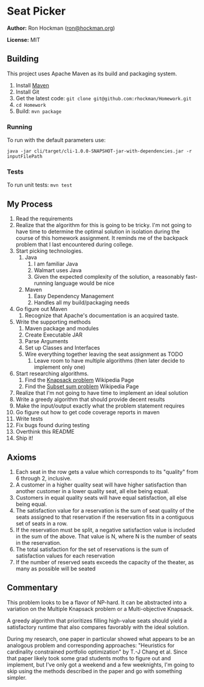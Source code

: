 # Seat Picker

**Author:** Ron Hockman (ron@hockman.org)

**License:** MIT

## Building
This project uses Apache Maven as its build and packaging system.

1. Install [Maven](https://maven.apache.org/install.html)
1. Install Git
1. Get the latest code: `git clone git@github.com:rhockman/Homework.git`
1. `cd Homework` 
1. Build: `mvn package`

### Running

To run with the default parameters use:

`java -jar cli/target/cli-1.0.0-SNAPSHOT-jar-with-dependencies.jar -r inputFilePath`

### Tests

To run unit tests: `mvn test`

## My Process


1. Read the requirements
1. Realize that the algorithm for this is going to be tricky. I'm not going to have time to determine the optimal solution in isolation during the course of this homework assignment.  It reminds me of the backpack problem that I last encountered during college.
1. Start picking technologies.
    1. Java
        1. I am familiar Java
        1. Walmart uses Java
        1. Given the expected complexity of the solution, a reasonably fast-running language would be nice  
    1. Maven
        1. Easy Dependency Management
        1. Handles all my build/packaging needs
1. Go figure out Maven
    1. Recognize that Apache's documentation is an acquired taste.
1. Write the supporting methods
    1. Maven package and modules
    1. Create Executable JAR
    1. Parse Arguments
    1. Set up Classes and Interfaces
    1. Wire everything together leaving the seat assignment as TODO
        1. Leave room to have multiple algorithms (then later decide to implement only one)
1. Start researching algorithms.
    1. Find the [Knapsack problem](https://en.wikipedia.org/wiki/Knapsack_problem) Wikipedia Page
    1. Find the [Subset sum problem](https://en.wikipedia.org/wiki/Subset_sum_problem) Wikipedia Page
1. Realize that I'm not going to have time to implement an ideal solution
1. Write a greedy algorithm that should provide decent results
1. Make the input/output exactly what the problem statement requires
1. Go figure out how to get code coverage reports in maven
1. Write tests
1. Fix bugs found during testing
1. Overthink this README
1. Ship it!

## Axioms

1. Each seat in the row gets a value which corresponds to its "quality" from 6 through 2, inclusive.
1. A customer in a higher quality seat will have higher satisfaction than another customer in a lower quality seat, all else being equal.
1. Customers in equal quality seats will have equal satisfaction, all else being equal.
1. The satisfaction value for a reservation is the sum of seat quality of the seats assigned to that reservation if the reservation fits in a contiguous set of seats in a row.
1. If the reservation must be split, a negative satisfaction value is included in the sum of the above.  That value is N, where N is the number of seats in the reservation.
1. The total satisfaction for the set of reservations is the sum of satisfaction values for each reservation
1. If the number of reserved seats exceeds the capacity of the theater, as many as possible will be seated

## Commentary

This problem looks to be a flavor of NP-hard.  It can be abstracted into a variation on the Multiple Knapsack problem or a Multi-objective Knapsack.

A greedy algorithm that prioritizes filling high-value seats should yield a satisfactory runtime that also compares favorably with the ideal solution.

During my research, one paper in particular showed what appears to be an analogous problem and corresponding approaches: "Heuristics for cardinality constrained portfolio optimization" by T.-J Chang et al.  Since that paper likely took some grad students moths to figure out and implement, but I've only got a weekend and a few weeknights, I'm going to skip using the methods described in the paper and go with something simpler.


